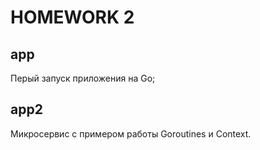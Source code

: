 # HOMEWORK 2 
## app
Перый запуск приложения на Go; 
## app2
Микросервис с примером работы Goroutines и Context.
